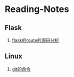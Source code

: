 # Reading-Notes
## Flask
1. [flask的route的源码分析](https://github.com/Nidhoggz/Reading-Notes/blob/master/Flask/flask%E7%9A%84route%E7%9A%84%E6%BA%90%E7%A0%81%E5%88%86%E6%9E%90.md)
## Linux
1. [git的命令](https://github.com/Nidhoggz/Reading-Notes/blob/master/Linux/git%E5%91%BD%E4%BB%A4.md)
